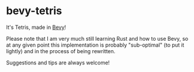 # bevy-tetris

It's Tetris, made in [Bevy](https://github.com/bevyengine/bevy)!

Please note that I am very much still learning Rust and how to use Bevy, so
at any given point this implementation is probably "sub-optimal" (to put it
lightly) and in the process of being rewritten.

Suggestions and tips are always welcome!

